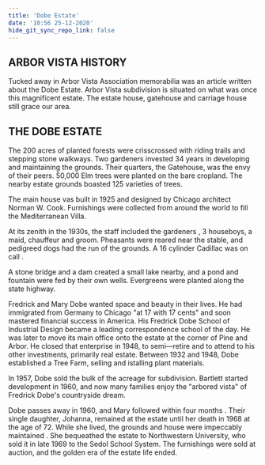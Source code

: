 ```yaml
---
title: 'Dobe Estate'
date: '10:56 25-12-2020'
hide_git_sync_repo_link: false
---
```


<link id="linkstyle" rel='stylesheet' href='/css/av_history.css'/>

## ARBOR VISTA HISTORY 

Tucked away in Arbor Vista Association memorabilia was an article written about the Dobe Estate. Arbor Vista subdivision is situated on what was once this magnificent estate. The estate house, gatehouse and carriage house still grace our area. 

## THE DOBE ESTATE 


The 200 acres of planted forests were crisscrossed with riding trails and stepping stone walkways. Two gardeners invested 34 years in developing and maintaining the grounds. Their quarters, the Gatehouse, was the envy of their peers. 50,000 Elm trees were planted on the bare cropland. The nearby estate grounds boasted 125 varieties of trees. 

The main house vas built in 1925 and designed by Chicago architect Norman W. Cook. Furnishings were collected from around the world to fill the Mediterranean Villa. 

At its zenith in the 1930s, the staff included the gardeners , 3 houseboys, a maid, chauffeur and groom. Pheasants were reared near the stable, and pedigreed dogs had the run of the grounds. A 16 cylinder Cadillac was on call . 

A stone bridge and a dam created a small lake nearby, and a pond and fountain were fed by their own wells. Evergreens were planted along the state highway. 

Fredrick and Mary Dobe wanted space and beauty in their lives. He had immigrated from Germany to Chicago "at 17 with 17 cents" and soon mastered financial success in America. His Fredrick Dobe School of Industrial Design became a leading correspondence school of the day. He was later to move its main office onto the estate at the corner of Pine and Arbor. He closed that enterprise in 1948, to semi—retire and to attend to his other investments, primarily real estate. Between 1932 and 1948, Dobe established a Tree Farm, selling and istalling plant materials. 

In 1957, Dobe sold the bulk of the acreage for subdivision. Bartlett started development in 1960, and now many families enjoy the "arbored vista" of Fredrick Dobe's countryside dream. 

Dobe passes away in 1960, and Mary followed within four months . Their single daughter, Johanna, remained at the estate until her death in 1968 at the age of 72. While she lived, the grounds and house were impeccably maintained . She bequeathed the estate to Northwestern University, who sold it in late 1969 to the Sedol School System. The furnishings were sold at auction, and the golden era of the estate life ended. 

 

